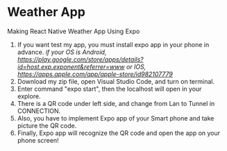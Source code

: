 # Weather App
Making React Native Weather App Using Expo

1. If you want test my app, you must install expo app in your phone in advance.
*if your OS is Android, https://play.google.com/store/apps/details?id=host.exp.exponent&referrer=www or IOS, https://apps.apple.com/app/apple-store/id982107779*
2. Download my zip file, open Visual Studio Code, and turn on terminal.
3. Enter command "expo start", then the localhost will open in your explore.
4. There is a QR code under left side, and change from Lan to Tunnel in CONNECTION.
5. Also, you have to implement Expo app of your Smart phone and take picture the QR code.
6. Finally, Expo app will recognize the QR code and open the app on your phone screen!
